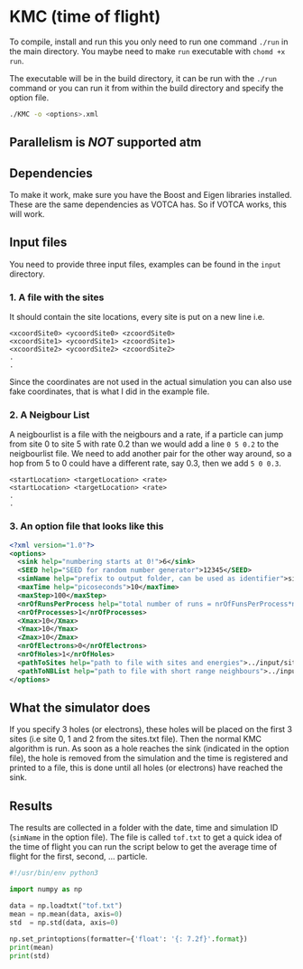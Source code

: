 # KMC (time of flight)
To compile, install and run this you only need to run one command `./run` in the main directory.
You maybe need to make `run` executable with `chomd +x run`.

The executable will be in the build directory, it can be run with the `./run`
command or you can run it from within the build directory and specify the option
file.

```bash
./KMC -o <options>.xml
```

## Parallelism is *NOT* supported atm

## Dependencies
To make it work, make sure you have the Boost and Eigen libraries installed.
These are the same dependencies as VOTCA has. So if VOTCA works, this will work.

## Input files
You need to provide three input files, examples can be found in the `input` directory.

### 1. A file with the sites
It should contain the site locations, every site is put on a new line i.e.

```
<xcoordSite0> <ycoordSite0> <zcoordSite0>
<xcoordSite1> <ycoordSite1> <zcoordSite1>
<xcoordSite2> <ycoordSite2> <zcoordSite2>
.
.
```
Since the coordinates are not used in the actual simulation you can also use fake coordinates, that is what I did in the example file.

### 2. A Neigbour List
A neigbourlist is a file with the neigbours and a rate, if a particle can jump from site 0 to site 5 with rate 0.2 than we would add a line `0 5 0.2` to the neigbourlist file. We need to add another pair for the other way around, so a hop from 5 to 0 could have a different rate, say 0.3, then we add `5 0 0.3`. 

```
<startLocation> <targetLocation> <rate>
<startLocation> <targetLocation> <rate>
.
.
```

### 3. An option file that looks like this

```xml
<?xml version="1.0"?>
<options>
  <sink help="numbering starts at 0!">6</sink>
  <SEED help="SEED for random number generator">12345</SEED>
  <simName help="prefix to output folder, can be used as identifier">sim</simName>
  <maxTime help="picoseconds">10</maxTime>
  <maxStep>100</maxStep>
  <nrOfRunsPerProcess help="total number of runs = nrOfFunsPerProcess*nrOfProcesses">1</nrOfRunsPerProcess>
  <nrOfProcesses>1</nrOfProcesses>
  <Xmax>10</Xmax>
  <Ymax>10</Ymax>
  <Zmax>10</Zmax>
  <nrOfElectrons>0</nrOfElectrons>
  <nrOfHoles>1</nrOfHoles>
  <pathToSites help="path to file with sites and energies">../input/sites.txt</pathToSites>
  <pathToNBList help="path to file with short range neighbours">../input/nbList.txt</pathToNBList>
</options>
```

## What the simulator does
If you specify 3 holes (or electrons), these holes will be placed on the first 3 sites (i.e
site 0, 1 and 2 from the sites.txt file). Then the normal KMC algorithm is run. As soon as a hole reaches the sink (indicated in the option file), the hole is removed from the simulation and the time is registered and printed to a file, this is done until all holes (or electrons) have reached the sink.

## Results
The results are collected in a folder with the date, time and simulation ID (`simName` in the option file). The file is called `tof.txt` to get a quick idea of the time of flight you can run the script below to get the average time of flight for the first, second, ... particle.

```python
#!/usr/bin/env python3

import numpy as np

data = np.loadtxt("tof.txt")
mean = np.mean(data, axis=0)
std  = np.std(data, axis=0)   
    
np.set_printoptions(formatter={'float': '{: 7.2f}'.format})
print(mean)
print(std)
```